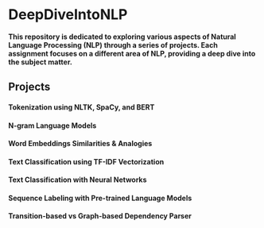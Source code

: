 # DeepDiveIntoNLP
**This repository is dedicated to exploring various aspects of Natural Language Processing (NLP) through a series of projects. Each assignment focuses on a different area of NLP, providing a deep dive into the subject matter.**

## Projects

#### Tokenization using NLTK, SpaCy, and BERT
#### N-gram Language Models

#### Word Embeddings Similarities & Analogies
#### Text Classification using TF-IDF Vectorization
#### Text Classification with Neural Networks

#### Sequence Labeling with Pre-trained Language Models

#### Transition-based vs Graph-based Dependency Parser



